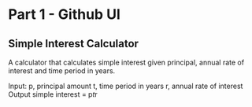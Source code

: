# Part 1 - Github UI

## Simple Interest Calculator

   A calculator that calculates simple interest given principal, annual rate of interest and time period in years.


   Input:
      p, principal amount
      t, time period in years
      r, annual rate of interest
   Output
      simple interest = p*t*r
